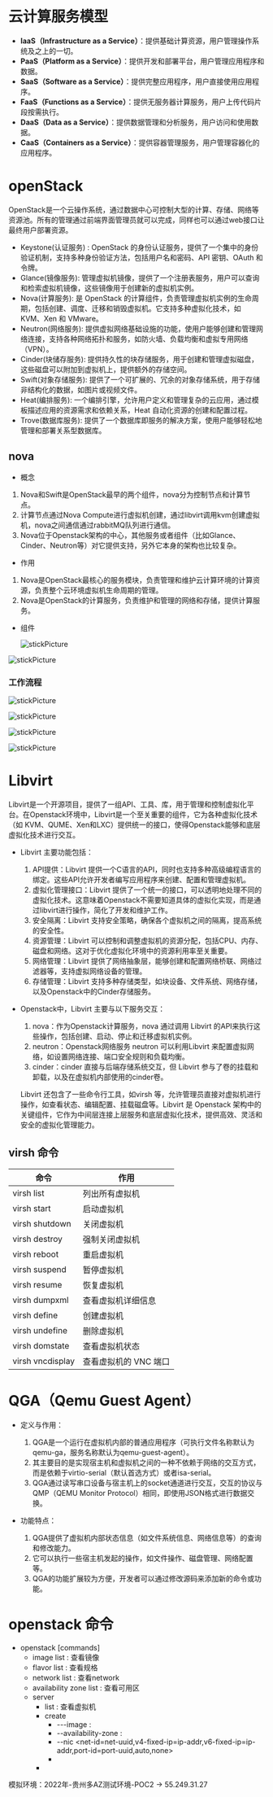 

# 云计算服务模型

- **IaaS（Infrastructure as a Service）**：提供基础计算资源，用户管理操作系统及之上的一切。
- **PaaS（Platform as a Service）**：提供开发和部署平台，用户管理应用程序和数据。
- **SaaS（Software as a Service）**：提供完整应用程序，用户直接使用应用程序。
- **FaaS（Functions as a Service）**：提供无服务器计算服务，用户上传代码片段按需执行。
- **DaaS（Data as a Service）**：提供数据管理和分析服务，用户访问和使用数据。
- **CaaS（Containers as a Service）**：提供容器管理服务，用户管理容器化的应用程序。

# openStack

​	OpenStack是一个云操作系统，通过数据中心可控制大型的计算、存储、网络等资源池。所有的管理通过前端界面管理员就可以完成，同样也可以通过web接口让最终用户部署资源。

- Keystone(认证服务) :  OpenStack 的身份认证服务，提供了一个集中的身份验证机制，支持多种身份验证方法，包括用户名和密码、API 密钥、OAuth 和令牌。
- Glance(镜像服务): 管理虚拟机镜像，提供了一个注册表服务，用户可以查询和检索虚拟机镜像，这些镜像用于创建新的虚拟机实例。
- Nova(计算服务): 是 OpenStack 的计算组件，负责管理虚拟机实例的生命周期，包括创建、调度、迁移和销毁虚拟机。它支持多种虚拟化技术，如 KVM、Xen 和 VMware。
- Neutron(网络服务): 提供虚拟网络基础设施的功能，使用户能够创建和管理网络连接，支持各种网络拓扑和服务，如防火墙、负载均衡和虚拟专用网络（VPN）。
- Cinder(块储存服务): 提供持久性的块存储服务，用于创建和管理虚拟磁盘，这些磁盘可以附加到虚拟机上，提供额外的存储空间。
- Swift(对象存储服务): 提供了一个可扩展的、冗余的对象存储系统，用于存储非结构化的数据，如图片或视频文件。
- Heat(编排服务): 一个编排引擎，允许用户定义和管理复杂的云应用，通过模板描述应用的资源需求和依赖关系，Heat 自动化资源的创建和配置过程。
- Trove(数据库服务): 提供了一个数据库即服务的解决方案，使用户能够轻松地管理和部署关系型数据库。

## nova

- 概念

1. Nova和Swift是OpenStack最早的两个组件，nova分为控制节点和计算节点。
2. 计算节点通过Nova Compute进行虚拟机创建，通过libvirt调用kvm创建虚拟机，nova之间通信通过rabbitMQ队列进行通信。
3. Nova位于Openstack架构的中心，其他服务或者组件（比如Glance、Cinder、Neutron等）对它提供支持，另外它本身的架构也比较复杂。

- 作用

1. Nova是OpenStack最核心的服务模块，负责管理和维护云计算环境的计算资源，负责整个云环境虚拟机生命周期的管理。
2. Nova是OpenStack的计算服务，负责维护和管理的网络和存储，提供计算服务。

- 组件

  ![stickPicture](assets/stickPicture-1731554014520-1.png)

![stickPicture](assets/stickPicture.png)

### 工作流程

![stickPicture](assets/stickPicture-1731403108838-10.png)

![stickPicture](assets/stickPicture-1731403218807-15.png)

![stickPicture](assets/stickPicture-1731403224722-17.png)

![stickPicture](assets/stickPicture-1731403231405-19.png)

# Libvirt

​	Libvirt是一个开源项目，提供了一组API、工具、库，用于管理和控制虚拟化平台。
​	在Openstack环境中，Libvirt是一个至关重要的组件，它为各种虚拟化技术（如 KVM、QUME、Xen和LXC）提供统一的接口，使得Openstack能够和底层虚拟化技术进行交互。

- Libvirt 主要功能包括：
  1. API提供：Libvirt 提供一个C语言的API，同时也支持多种高级编程语言的绑定。这些API允许开发者编写应用程序来创建、配置和管理虚拟机。
  2. 虚拟化管理接口：Libvirt 提供了一个统一的接口，可以透明地处理不同的虚拟化技术。这意味着Openstack不需要知道具体的虚拟化实现，而是通过libvirt进行操作，简化了开发和维护工作。
  3. 安全隔离：Libvirt 支持安全策略，确保各个虚拟机之间的隔离，提高系统的安全性。
  4. 资源管理：Libvirt 可以控制和调整虚拟机的资源分配，包括CPU、内存、磁盘和网络。这对于优化虚拟化环境中的资源利用率至关重要。
  5. 网络管理：Libvirt 提供了网络抽象层，能够创建和配置网络桥联、网络过滤器等，支持虚拟网络设备的管理。
  6. 存储管理：Libvirt 支持多种存储类型，如块设备、文件系统、网络存储，以及Openstack中的Cinder存储服务。

- Openstack中，Libvirt 主要与以下服务交互：
  1. nova：作为Openstack计算服务，nova 通过调用 Libvirt 的API来执行这些操作，包括创建、启动、停止和迁移虚拟机实例。
  2. neutron：Openstack网络服务 neutron 可以利用Libvirt 来配置虚拟网络，如设置网络连接、端口安全规则和负载均衡。
  3. cinder：cinder 直接与后端存储系统交互，但 Libvirt 参与了卷的挂载和卸载，以及在虚拟机内部使用的cinder卷。

 	Libvirt 还包含了一些命令行工具，如virsh 等，允许管理员直接对虚拟机进行操作，如查看状态、编辑配置、挂载磁盘等。Libvirt 是 Openstack 架构中的关键组件，它作为中间层连接上层服务和底层虚拟化技术，提供高效、灵活和安全的虚拟化管理能力。

## virsh 命令

| 命令                           | 作用                  |
| ------------------------------ | --------------------- |
| virsh list                     | 列出所有虚拟机        |
| virsh start <domain-name>      | 启动虚拟机            |
| virsh shutdown <domain-name>   | 关闭虚拟机            |
| virsh destroy <domain-name>    | 强制关闭虚拟机        |
| virsh reboot <domain-name>     | 重启虚拟机            |
| virsh suspend <domain-name>    | 暂停虚拟机            |
| virsh resume <domain-name>     | 恢复虚拟机            |
| virsh dumpxml <domain-name>    | 查看虚拟机详细信息    |
| virsh define <xml-file>        | 创建虚拟机            |
| virsh undefine <domain-name>   | 删除虚拟机            |
| virsh domstate <domain-name>   | 查看虚拟机状态        |
| virsh vncdisplay <domain-name> | 查看虚拟机的 VNC 端口 |

# QGA（Qemu Guest Agent）

- 定义与作用：
  1. QGA是一个运行在虚拟机内部的普通应用程序（可执行文件名称默认为qemu-ga，服务名称默认为qemu-guest-agent）。
  2. 其主要目的是实现宿主机和虚拟机之间的一种不依赖于网络的交互方式，而是依赖于virtio-serial（默认首选方式）或者isa-serial。
  3. QGA通过读写串口设备与宿主机上的socket通道进行交互，交互的协议与QMP（QEMU Monitor Protocol）相同，即使用JSON格式进行数据交换。

- 功能特点：
  1. QGA提供了虚拟机内部状态信息（如文件系统信息、网络信息等）的查询和修改能力。
  2. 它可以执行一些宿主机发起的操作，如文件操作、磁盘管理、网络配置等。
  3. QGA的功能扩展较为方便，开发者可以通过修改源码来添加新的命令或功能。

#  openstack 命令

- openstack [commands]
  - image list : 查看镜像
  - flavor list : 查看规格
  - network list : 查看network
  -  availability zone list : 查看可用区
  - server 
    - list : 查看虚拟机
    - create
      - ---image :
      - --availability-zone :
      - --nic <net-id=net-uuid,v4-fixed-ip=ip-addr,v6-fixed-ip=ip-addr,port-id=port-uuid,auto,none>
      - <server-name>
    - 

模拟环境：2022年-贵州多AZ测试环境-POC2 -> 55.249.31.27



